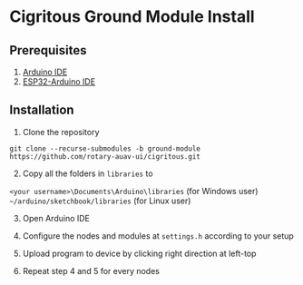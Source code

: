 # Cigritous Ground Module Install

## Prerequisites
1. [Arduino IDE](https://www.arduino.cc/en/software)
2. [ESP32-Arduino IDE](https://randomnerdtutorials.com/installing-the-esp32-board-in-arduino-ide-windows-instructions/)

## Installation
1. Clone the repository

`git clone --recurse-submodules -b ground-module https://github.com/rotary-auav-ui/cigritous.git`

2. Copy all the folders in `libraries` to 

`<your username>\Documents\Arduino\libraries` (for Windows user)
`~/arduino/sketchbook/libraries` (for Linux user)

3. Open Arduino IDE

4. Configure the nodes and modules at `settings.h` according to your setup

5. Upload program to device by clicking right direction at left-top

6. Repeat step 4 and 5 for every nodes
